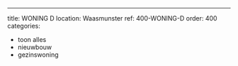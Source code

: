 ---
title: WONING D
location: Waasmunster
ref: 400-WONING-D
order: 400
categories:
- toon alles
- nieuwbouw
- gezinswoning


